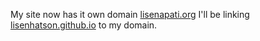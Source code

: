 My site now has it own domain [lisenapati.org](https://lisenapati.org)
I'll be linking [lisenhatson.github.io](https://lisenhatson.github.io) to my domain.
